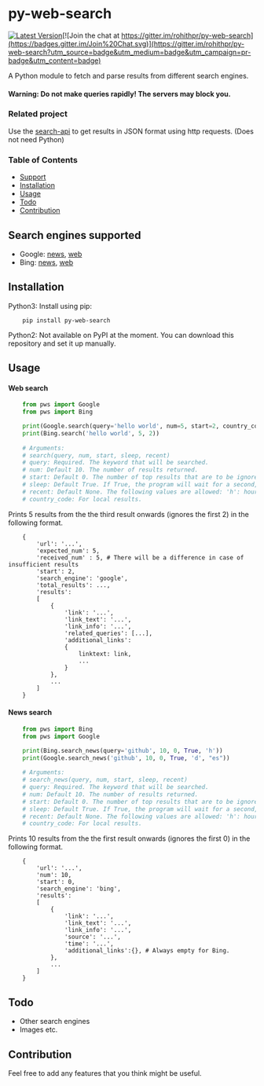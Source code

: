 # py-web-search

[![Latest Version](https://badge.fury.io/py/py-web-search.svg)](http://badge.fury.io/py/py-web-search)[![Join the chat at https://gitter.im/rohithpr/py-web-search](https://badges.gitter.im/Join%20Chat.svg)](https://gitter.im/rohithpr/py-web-search?utm_source=badge&utm_medium=badge&utm_campaign=pr-badge&utm_content=badge)

A Python module to fetch and parse results from different search engines.

#### Warning: Do not make queries rapidly! The servers may block you.

### Related project
Use the [search-api](https://github.com/rohithpr/search-api) to get results in JSON format using http requests. (Does not need Python)

### Table of Contents

* [Support](#search-engines-supported)
* [Installation](#installation)
* [Usage](#usage)
* [Todo](#todo)
* [Contribution](#contribution)

## Search engines supported

* Google: [news](#news-search), [web](#web-search)
* Bing: [news](#news-search), [web](#web-search)

## Installation

Python3:
Install using pip:
```
    pip install py-web-search
```

Python2: Not available on PyPI at the moment. You can download this repository and set it up manually.

## Usage

#### Web search
```python
    from pws import Google
    from pws import Bing

    print(Google.search(query='hello world', num=5, start=2, country_code="es"))
    print(Bing.search('hello world', 5, 2))
    
    # Arguments:
    # search(query, num, start, sleep, recent)
    # query: Required. The keyword that will be searched.
    # num: Default 10. The number of results returned.
    # start: Default 0. The number of top results that are to be ignored.
    # sleep: Default True. If True, the program will wait for a second, when applicable, to avoid overwhelming the servers.
    # recent: Default None. The following values are allowed: 'h': hour, 'd': day, 'w': week, 'm': month and 'y': year.(Buggy)
    # country_code: For local results.
```
Prints 5 results from the the third result onwards (ignores the first 2) in the following format.

```
    {
        'url': '...',
        'expected_num': 5,
        'received_num' : 5, # There will be a difference in case of insufficient results
        'start': 2,
        'search_engine': 'google',
        'total_results': ...,
        'results':
        [
            {
                'link': '...',
                'link_text': '...',
                'link_info': '...',
                'related_queries': [...],
                'additional_links':
                {
                    linktext: link,
                    ...
                }
        	},
        	...
        ]
    }
```

#### News search
```python
    from pws import Bing
    from pws import Google

    print(Bing.search_news(query='github', 10, 0, True, 'h'))
    print(Google.search_news('github', 10, 0, True, 'd', "es"))
    
    # Arguments:
    # search_news(query, num, start, sleep, recent)
    # query: Required. The keyword that will be searched.
    # num: Default 10. The number of results returned.
    # start: Default 0. The number of top results that are to be ignored.
    # sleep: Default True. If True, the program will wait for a second, when applicable, to avoid overwhelming the servers.
    # recent: Default None. The following values are allowed: 'h': hour, 'd': day, 'w': week, 'm': month and 'y': year.(Buggy)
    # country_code: For local results. 
```
Prints 10 results from the the first result onwards (ignores the first 0) in the following format.

```
    {
        'url': '...',
        'num': 10,
        'start': 0,
        'search_engine': 'bing',
        'results':
        [
            {
                'link': '...',
                'link_text': '...',
                'link_info': '...',
                'source': '...',
                'time': '...',
                'additional_links':{}, # Always empty for Bing.
            },
            ...
        ]
    }
```

## Todo

* Other search engines
* Images etc.

## Contribution
Feel free to add any features that you think might be useful.
